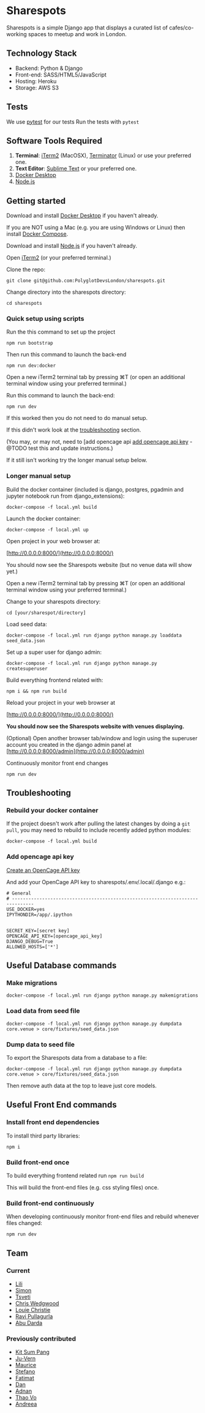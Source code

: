 # Sharespots

Sharespots is a simple Django app that displays a curated list of cafes/co-working spaces to meetup and work in London.

<!--
@TODO Add auto table of contents after this issue is fixed
https://github.com/isaacs/github/issues/215
e.g. [TOC] or {:toc max_level=3 }
-->

## Technology Stack

- Backend: Python & Django
- Front-end: SASS/HTML5/JavaScript
- Hosting: Heroku
- Storage: AWS S3

## Tests

We use [pytest](https://docs.pytest.org/en/stable/) for our tests
Run the tests with `pytest`

## Software Tools Required

1. **Terminal**: [iTerm2](https://www.iterm2.com/) (MacOSX), [Terminator](http://gnometerminator.blogspot.co.uk/p/introduction.html) (Linux) or use your preferred one.
2. **Text Editor**: [Sublime Text](http://www.sublimetext.com/) or your preferred one.
3. [Docker Desktop](https://www.docker.com/products/docker-desktop)
4. [Node.js](https://nodejs.org/en/)


## Getting started

Download and install [Docker Desktop](https://www.docker.com/products/docker-desktop) if you haven't already.

 If you are NOT using a Mac (e.g. you are using Windows or Linux) then install [Docker Compose](https://docs.docker.com/compose/install/).

Download and install [Node.js](https://nodejs.org/en/) if you haven't already.

Open [iTerm2](https://www.iterm2.com/) (or your preferred terminal.)

Clone the repo:

```shell
git clone git@github.com:PolyglotDevsLondon/sharespots.git
```

Change directory into the sharespots directory:

```shell
cd sharespots
```

### Quick setup using scripts

Run the this command to set up the project

```
npm run bootstrap
```

Then run this command to launch the back-end
```
npm run dev:docker
```

Open a new iTerm2 terminal tab by pressing ⌘T (or open an additional terminal window using your preferred terminal.)

Run this command to launch the back-end:
```
npm run dev
```

If this worked then you do not need to do manual setup.

If this didn't work  look at the [troubleshooting](#Troubleshooting) section.

(You may, or may not, need to [add opencage api [add opencage api key](###Add-opencage-api-key) - @TODO test this and update instructions.)

If it still isn't working try the longer manual setup below.

### Longer manual setup

Build the docker container (included is django, postgres, pgadmin and jupyter notebook run from django_extensions):

```shell
docker-compose -f local.yml build
```

Launch the docker container:
```shell
docker-compose -f local.yml up
```

Open project in your web browser at:

[http://0.0.0.0:8000/](http://0.0.0.0:8000/)

You should now see the Sharespots website (but no venue data will show yet.)

Open a new iTerm2 terminal tab by pressing ⌘T (or open an additional terminal window using your preferred terminal.)

Change to your sharespots directory:

```shell
cd [your/sharespot/directory]
```

Load seed data:

```shell
docker-compose -f local.yml run django python manage.py loaddata seed_data.json
```

Set up a super user for django admin:

```shell
docker-compose -f local.yml run django python manage.py createsuperuser
```

Build everything frontend related with:

```
npm i && npm run build 
```

Reload your project in your web browser at

[http://0.0.0.0:8000/](http://0.0.0.0:8000/)

**You should now see the Sharespots website with venues displaying.**

(Optional) Open another browser tab/window and login using the superuser account you created in the django admin panel at [http://0.0.0.0:8000/admin](http://0.0.0.0:8000/admin)

Continuously monitor front end changes

```
npm run dev
```

## Troubleshooting



### Rebuild your docker container

If the project doesn't work after pulling the latest changes by doing a `git pull`, you may need to rebuild to include recently added python modules:

```shell
docker-compose -f local.yml build
```

### Add opencage api key

[Create an OpenCage API key](https://opencagedata.com/)

And add your OpenCage API key to sharespots/.env/.local/.django e.g.:

```
# General
# ------------------------------------------------------------------------------
USE_DOCKER=yes
IPYTHONDIR=/app/.ipython


SECRET_KEY=[secret key]
OPENCAGE_API_KEY=[opencage_api_key]
DJANGO_DEBUG=True
ALLOWED_HOSTS=['*']

```

## Useful Database commands

### Make migrations

```shell
docker-compose -f local.yml run django python manage.py makemigrations
```

### Load data from seed file
```
docker-compose -f local.yml run django python manage.py dumpdata core.venue > core/fixtures/seed_data.json
```

### Dump data to seed file

To export the Sharespots data from a database to a file:

```
docker-compose -f local.yml run django python manage.py dumpdata core.venue > core/fixtures/seed_data.json
```

Then remove auth data at the top to leave just core models.


## Useful Front End commands

### Install front end dependencies

To install third party libraries:

```
npm i
```
### Build front-end once
To build everything frontend related run `npm run build`

This will build the front-end files (e.g. css styling files) once.

### Build front-end continuously

When developing continuously monitor front-end files and rebuild  whenever files changed:

```
npm run dev
```
## Team

### Current

- [Lili](https://github.com/lili2311)
- [Simon](https://github.com/simonRedwards)
- [Tsveti](https://github.com/tsvetelinak0)
- [Chris Wedgwood](https://github.com/chriswedgwood)
- [Louie Christie](https://github.com/louiechristie)
- [Ravi Pullagurla](https://github.com/ravinderreddy-p)
- [Abu Darda](https://github.com/abuDarda97)

### Previously contributed

- [Kit Sum Pang](https://github.com/ktsmpng)
- [Ju-Vern](https://github.com/juvern)
- [Maurice](https://github.com/mbanerjeepalmer)
- [Stefano](https://github.com/CianciuStyles)
- [Fatimat](https://github.com/gbaja)
- [Dan](https://github.com/snowkuma)
- [Adnan](https://github.com/adnansalehin)
- [Thao Vo](https://github.com/littlethao)
- [Andreea](https://github.com/etiquetteX)
